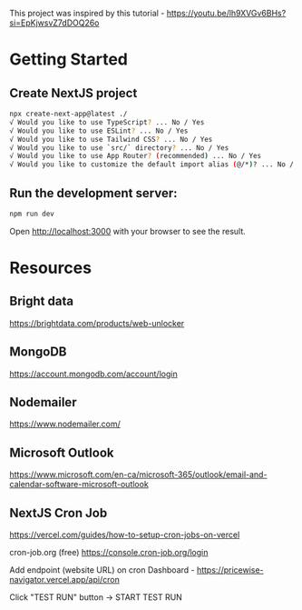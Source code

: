 This project was inspired by this tutorial - https://youtu.be/lh9XVGv6BHs?si=EpKjwsvZ7dDOQ26o

# Getting Started

## Create NextJS project

```bash
npx create-next-app@latest ./
√ Would you like to use TypeScript? ... No / Yes
√ Would you like to use ESLint? ... No / Yes
√ Would you like to use Tailwind CSS? ... No / Yes
√ Would you like to use `src/` directory? ... No / Yes
√ Would you like to use App Router? (recommended) ... No / Yes
√ Would you like to customize the default import alias (@/*)? ... No / Yes
```

## Run the development server:

```bash
npm run dev
```

Open [http://localhost:3000](http://localhost:3000) with your browser to see the result.

# Resources
## Bright data
https://brightdata.com/products/web-unlocker

## MongoDB
https://account.mongodb.com/account/login

## Nodemailer
https://www.nodemailer.com/

## Microsoft Outlook
https://www.microsoft.com/en-ca/microsoft-365/outlook/email-and-calendar-software-microsoft-outlook

## NextJS Cron Job
https://vercel.com/guides/how-to-setup-cron-jobs-on-vercel

cron-job.org (free)
https://console.cron-job.org/login

Add endpoint (website URL) on cron Dashboard - https://pricewise-navigator.vercel.app/api/cron

Click "TEST RUN" button -> START TEST RUN



